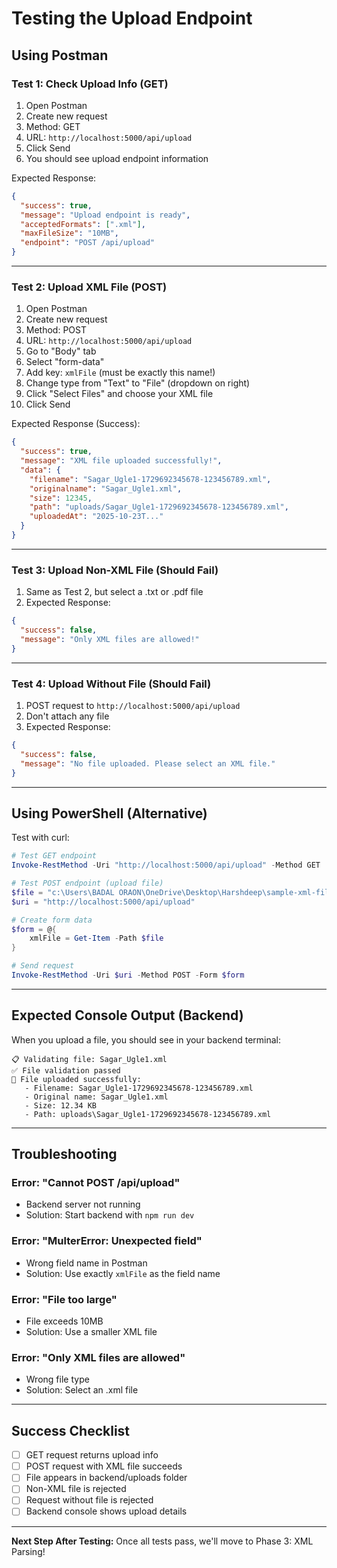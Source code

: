 # Testing the Upload Endpoint

## Using Postman

### Test 1: Check Upload Info (GET)
1. Open Postman
2. Create new request
3. Method: GET
4. URL: `http://localhost:5000/api/upload`
5. Click Send
6. You should see upload endpoint information

Expected Response:
```json
{
  "success": true,
  "message": "Upload endpoint is ready",
  "acceptedFormats": [".xml"],
  "maxFileSize": "10MB",
  "endpoint": "POST /api/upload"
}
```

---

### Test 2: Upload XML File (POST)
1. Open Postman
2. Create new request
3. Method: POST
4. URL: `http://localhost:5000/api/upload`
5. Go to "Body" tab
6. Select "form-data"
7. Add key: `xmlFile` (must be exactly this name!)
8. Change type from "Text" to "File" (dropdown on right)
9. Click "Select Files" and choose your XML file
10. Click Send

Expected Response (Success):
```json
{
  "success": true,
  "message": "XML file uploaded successfully!",
  "data": {
    "filename": "Sagar_Ugle1-1729692345678-123456789.xml",
    "originalname": "Sagar_Ugle1.xml",
    "size": 12345,
    "path": "uploads/Sagar_Ugle1-1729692345678-123456789.xml",
    "uploadedAt": "2025-10-23T..."
  }
}
```

---

### Test 3: Upload Non-XML File (Should Fail)
1. Same as Test 2, but select a .txt or .pdf file
2. Expected Response:
```json
{
  "success": false,
  "message": "Only XML files are allowed!"
}
```

---

### Test 4: Upload Without File (Should Fail)
1. POST request to `http://localhost:5000/api/upload`
2. Don't attach any file
3. Expected Response:
```json
{
  "success": false,
  "message": "No file uploaded. Please select an XML file."
}
```

---

## Using PowerShell (Alternative)

Test with curl:

```powershell
# Test GET endpoint
Invoke-RestMethod -Uri "http://localhost:5000/api/upload" -Method GET

# Test POST endpoint (upload file)
$file = "c:\Users\BADAL ORAON\OneDrive\Desktop\Harshdeep\sample-xml-files\Sagar_Ugle1.xml"
$uri = "http://localhost:5000/api/upload"

# Create form data
$form = @{
    xmlFile = Get-Item -Path $file
}

# Send request
Invoke-RestMethod -Uri $uri -Method POST -Form $form
```

---

## Expected Console Output (Backend)

When you upload a file, you should see in your backend terminal:

```
📋 Validating file: Sagar_Ugle1.xml
✅ File validation passed
📁 File uploaded successfully:
   - Filename: Sagar_Ugle1-1729692345678-123456789.xml
   - Original name: Sagar_Ugle1.xml
   - Size: 12.34 KB
   - Path: uploads\Sagar_Ugle1-1729692345678-123456789.xml
```

---

## Troubleshooting

### Error: "Cannot POST /api/upload"
- Backend server not running
- Solution: Start backend with `npm run dev`

### Error: "MulterError: Unexpected field"
- Wrong field name in Postman
- Solution: Use exactly `xmlFile` as the field name

### Error: "File too large"
- File exceeds 10MB
- Solution: Use a smaller XML file

### Error: "Only XML files are allowed"
- Wrong file type
- Solution: Select an .xml file

---

## Success Checklist

- [ ] GET request returns upload info
- [ ] POST request with XML file succeeds
- [ ] File appears in backend/uploads folder
- [ ] Non-XML file is rejected
- [ ] Request without file is rejected
- [ ] Backend console shows upload details

---

**Next Step After Testing:**
Once all tests pass, we'll move to Phase 3: XML Parsing!
